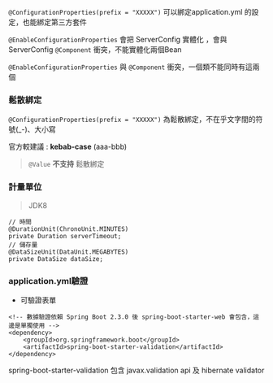 `@ConfigurationProperties(prefix = "XXXXX")` 可以綁定application.yml 的設定，也能綁定第三方套件

`@EnableConfigurationProperties` 會把 ServerConfig 實體化 ，會與ServerConfig `@Component` 衝突，不能實體化兩個Bean

`@EnableConfigurationProperties` 與 `@Component` 衝突，一個類不能同時有這兩個


### 鬆散綁定

`@ConfigurationProperties(prefix = "XXXXX")` 為鬆散綁定，不在乎文字間的符號(_-)、大小寫

官方較建議 : **kebab-case** (aaa-bbb)

>`@Value` **不支持** 鬆散綁定

### 計量單位
> JDK8

```
// 時間
@DurationUnit(ChronoUnit.MINUTES)
private Duration serverTimeout;
// 儲存量
@DataSizeUnit(DataUnit.MEGABYTES)
private DataSize dataSize;
```

### application.yml驗證
* 可驗證表單
```
<!-- 數據驗證依賴 Spring Boot 2.3.0 後 spring-boot-starter-web 會包含，這邊是單獨使用 -->
<dependency>
    <groupId>org.springframework.boot</groupId>
    <artifactId>spring-boot-starter-validation</artifactId>
</dependency>
```

spring-boot-starter-validation 包含 javax.validation api 及 hibernate validator
